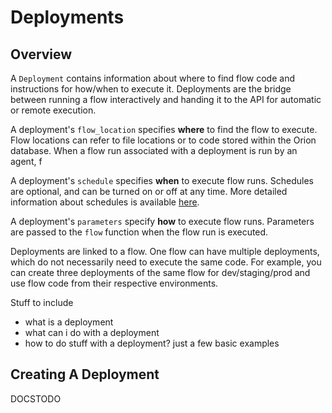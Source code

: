 # Deployments

## Overview

A `Deployment` contains information about where to find flow code and instructions for how/when to execute it. Deployments are the bridge between running a flow interactively and handing it to the API for automatic or remote execution.

A deployment's `flow_location` specifies **where** to find the flow to execute. Flow locations can refer to file locations or to code stored within the Orion database. When a flow run associated with a deployment is run by an agent, f

A deployment's `schedule` specifies **when** to execute flow runs. Schedules are optional, and can be turned on or off at any time. More detailed information about schedules is available [here](/api-ref/schemas/schedules.md). 

A deployment's `parameters` specify **how** to execute flow runs. Parameters are passed to the `flow` function when the flow run is executed.

Deployments are linked to a flow. One flow can have multiple deployments, which do not necessarily need to execute the same code. For example, you can create three deployments of the same flow for dev/staging/prod and use flow code from their respective environments.



Stuff to include
- what is a deployment
- what can i do with a deployment
- how to do stuff with a deployment? just a few basic examples

## Creating A Deployment

DOCSTODO